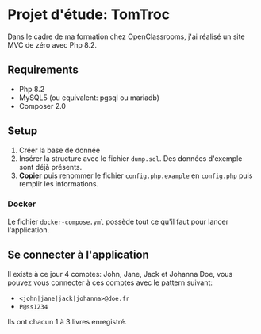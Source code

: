 # Projet d'étude: TomTroc

Dans le cadre de ma formation chez OpenClassrooms, j'ai réalisé un site MVC de zéro avec Php 8.2.

## Requirements

- Php 8.2
- MySQL5 (ou equivalent: pgsql ou mariadb)
- Composer 2.0

## Setup

1. Créer la base de donnée
2. Insérer la structure avec le fichier ``dump.sql``. Des données d'exemple sont déjà présents.
3. **Copier** puis renommer le fichier ``config.php.example`` en ``config.php`` puis remplir les informations.

### Docker

Le fichier ``docker-compose.yml`` possède tout ce qu'il faut pour lancer l'application.

## Se connecter à l'application

Il existe à ce jour 4 comptes: John, Jane, Jack et Johanna Doe, vous pouvez vous connecter à ces comptes avec le pattern suivant:

- ``<john|jane|jack|johanna>@doe.fr``
- ``P@ss1234``

Ils ont chacun 1 à 3 livres enregistré.